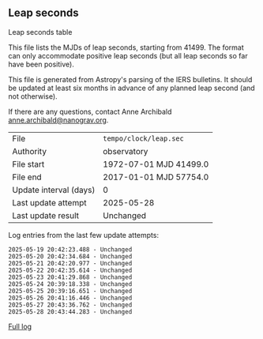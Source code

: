 
## Leap seconds

Leap seconds table

This file lists the MJDs of leap seconds, starting from 41499.
The format can only accommodate positive leap seconds (but all
leap seconds so far have been positive).

This file is generated from Astropy's parsing of the IERS
bulletins. It should be updated at least six months in advance
of any planned leap second (and not otherwise).

If there are any questions, contact Anne Archibald
<anne.archibald@nanograv.org>.

|     |     |
|:--- |:--- |
| File | `tempo/clock/leap.sec` |
| Authority | observatory |
| File start | 1972-07-01 MJD 41499.0 |
| File end | 2017-01-01 MJD 57754.0 |
| Update interval (days) | 0 |
| Last update attempt | 2025-05-28 |
| Last update result | Unchanged |

Log entries from the last few update attempts:
```
2025-05-19 20:42:23.488 - Unchanged
2025-05-20 20:42:34.684 - Unchanged
2025-05-21 20:42:20.977 - Unchanged
2025-05-22 20:42:35.614 - Unchanged
2025-05-23 20:41:29.868 - Unchanged
2025-05-24 20:39:18.338 - Unchanged
2025-05-25 20:39:16.651 - Unchanged
2025-05-26 20:41:16.446 - Unchanged
2025-05-27 20:43:36.762 - Unchanged
2025-05-28 20:43:44.283 - Unchanged
```
[Full log](https://raw.githubusercontent.com/ipta/pulsar-clock-corrections/main/log/tempo/clock/leap.sec.log)
